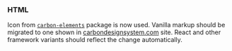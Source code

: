 ### HTML

Icon from [`carbon-elements`](https://github.com/IBM/carbon-elements) package is now used. Vanilla markup should be migrated to one shown in [carbondesignsystem.com](https://next.carbondesignsystem.com/components/accordion/code) site. React and other framework variants should reflect the change automatically.
